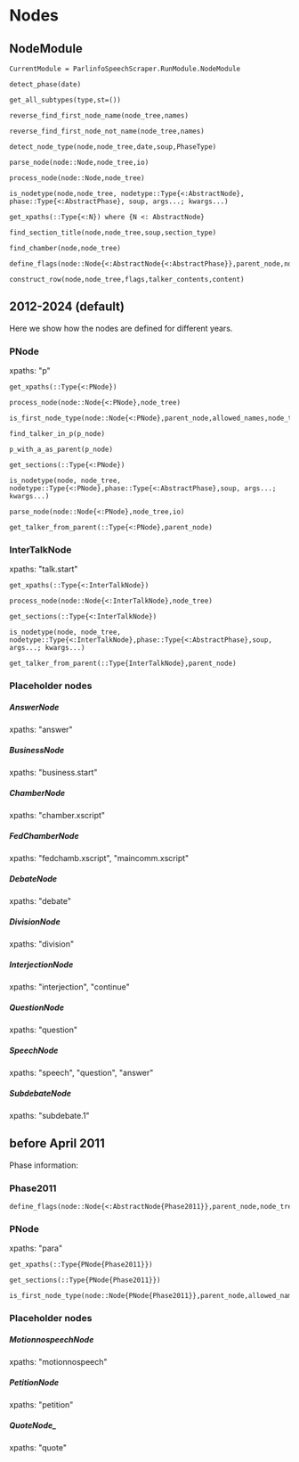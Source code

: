 # Nodes

## NodeModule

```@meta
CurrentModule = ParlinfoSpeechScraper.RunModule.NodeModule
```

```@docs
detect_phase(date)
```

```@docs
get_all_subtypes(type,st=())
```

```@docs
reverse_find_first_node_name(node_tree,names)
```

```@docs
reverse_find_first_node_not_name(node_tree,names)
```

```@docs
detect_node_type(node,node_tree,date,soup,PhaseType)
```

```@docs
parse_node(node::Node,node_tree,io)
```

```@docs
process_node(node::Node,node_tree)
```

```@docs
is_nodetype(node,node_tree, nodetype::Type{<:AbstractNode}, phase::Type{<:AbstractPhase}, soup, args...; kwargs...)
```

```@docs
get_xpaths(::Type{<:N}) where {N <: AbstractNode}
```

```@docs
find_section_title(node,node_tree,soup,section_type)
```

```@docs
find_chamber(node,node_tree)
```

```@docs
define_flags(node::Node{<:AbstractNode{<:AbstractPhase}},parent_node,node_tree)
```

```@docs
construct_row(node,node_tree,flags,talker_contents,content)
```

## 2012-2024 (default)
Here we show how the nodes are defined for different years.

### PNode
xpaths: "p"
```@docs
get_xpaths(::Type{<:PNode})
```

```@docs
process_node(node::Node{<:PNode},node_tree)
```

```@docs
is_first_node_type(node::Node{<:PNode},parent_node,allowed_names,node_tree)
```

```@docs
find_talker_in_p(p_node)
```

```@docs
p_with_a_as_parent(p_node)
```

```@docs
get_sections(::Type{<:PNode})
```

```@docs
is_nodetype(node, node_tree, nodetype::Type{<:PNode},phase::Type{<:AbstractPhase},soup, args...; kwargs...) 
```

```@docs
parse_node(node::Node{<:PNode},node_tree,io)
```

```@docs
get_talker_from_parent(::Type{<:PNode},parent_node)
```

### InterTalkNode
xpaths: "talk.start"
```@docs
get_xpaths(::Type{<:InterTalkNode})
```

```@docs
process_node(node::Node{<:InterTalkNode},node_tree)
```

```@docs
get_sections(::Type{<:InterTalkNode})
```

```@docs
is_nodetype(node, node_tree, nodetype::Type{<:InterTalkNode},phase::Type{<:AbstractPhase},soup, args...; kwargs...) 
```

```@docs
get_talker_from_parent(::Type{InterTalkNode},parent_node)
```

### Placeholder nodes
##### AnswerNode
xpaths: "answer"
##### BusinessNode
xpaths: "business.start"
##### ChamberNode
xpaths: "chamber.xscript"
##### FedChamberNode
xpaths: "fedchamb.xscript", "maincomm.xscript"
##### DebateNode
xpaths: "debate"
##### DivisionNode
xpaths: "division"
##### InterjectionNode
xpaths: "interjection", "continue"
##### QuestionNode
xpaths: "question"
##### SpeechNode
xpaths: "speech", "question", "answer"
##### SubdebateNode
xpaths: "subdebate.1"

## before April 2011
Phase information:
### Phase2011
```@docs
define_flags(node::Node{<:AbstractNode{Phase2011}},parent_node,node_tree)
```
### PNode
xpaths: "para"
```@docs
get_xpaths(::Type{PNode{Phase2011}})
```

```@docs
get_sections(::Type{PNode{Phase2011}})
```

```@docs
is_first_node_type(node::Node{PNode{Phase2011}},parent_node,allowed_names,node_tree)
```
### Placeholder nodes
##### MotionnospeechNode
xpaths: "motionnospeech"

##### PetitionNode
xpaths: "petition"

##### QuoteNode_
xpaths: "quote"






